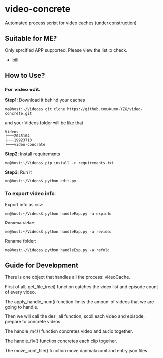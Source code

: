 # video-concrete
Automated process script for video caches
(under construction)

## Suitable for ME?
Only sprcified APP supported. Please view the list to check.
- bili
  
## How to Use?

### For video edit:

**Step1**: Download it behind your caches
```
me@host:~/Videos$ git clone https://github.com/Kumo-YZX/video-concrete.git
```
and your Videos folder will be like that
```
Videos
├───2045104
├───19923713
└───video-concrate
```

**Step2**: Install requirements
```
me@host:~/Videos$ pip install -r requirements.txt
```

**Step3**: Run it
```
me@host:~/Videos$ python edit.py
```

### To export video info:

Export info as csv:
```
me@host:~/Videos$ python handleExp.py -a expinfo
```

Rename video:
```
me@host:~/Videos$ python handleExp.py -a revideo
```

Rename folder:
```
me@host:~/Videos$ python handleExp.py -a refold
```

## Guide for Development

There is one object that handles all the process: videoCache.

First of all, get_file_tree() function catches the video list and episode count of every video.

The apply_handle_num() function limits the amount of videos that we are going to handle.

Then we will call the deal_all function, scoll each video and episode, prepare to concrete videos.

The handle_m4() function concretes video and audio together.

The handle_flv() function concretes each clip together.

The move_conf_file() function move danmaku.xml and entry.json files.
